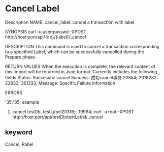 <!-- 
Licensed to the Apache Software Foundation (ASF) under one
or more contributor license agreements.  See the NOTICE file
distributed with this work for additional information
regarding copyright ownership.  The ASF licenses this file
to you under the Apache License, Version 2.0 (the
"License"); you may not use this file except in compliance
with the License.  You may obtain a copy of the License at

  http://www.apache.org/licenses/LICENSE-2.0

Unless required by applicable law or agreed to in writing,
software distributed under the License is distributed on an
"AS IS" BASIS, WITHOUT WARRANTIES OR CONDITIONS OF ANY
KIND, either express or implied.  See the License for the
specific language governing permissions and limitations
under the License.
-->

# Cancel Label
Description
NAME:
cancel_label: cancel a transaction with label

SYNOPSIS
curl -u user:passwd -XPOST http://host:port/api/{db}/{label}/_cancel

DESCRIPTION
This command is used to cancel a transaction corresponding to a specified Label, which can be successfully cancelled during the Prepare phase.

RETURN VALUES
When the execution is complete, the relevant content of this import will be returned in Json format. Currently includes the following fields
Status: Successful cancel
Success: 成功cancel事务
20854; 2018282: 22833; 361333;
Message: Specific Failure Information

ERRORS

'35;'35; example

1. cancel testDb, testLabel20316;- 19994;
curl -u root -XPOST http://host:port/api/testDb/testLabel/_cancel

## keyword
Cancel, Rabel
